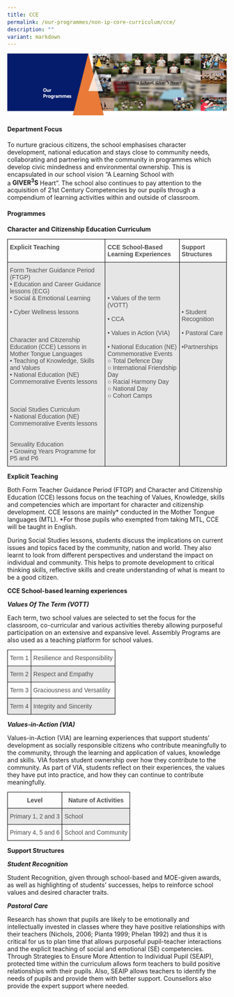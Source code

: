 ```yaml
---
title: CCE
permalink: /our-programmes/non-ip-core-curriculum/cce/
description: ""
variant: markdown
---
```

<img src="/images/OurProgrammes1.png">
<h4><strong>Department Focus</strong></h4>
<p>To nurture gracious citizens, the school emphasises character development, national education and stays close to community needs, collaborating and partnering with the community in programmes which develop civic mindedness and environmental ownership. This is encapsulated in our school vision “A Learning School with a&nbsp;<strong>GIVER<sup>3</sup>S</strong>&nbsp;Heart”. The school also continues to pay attention to the acquisition of 21st Century Competencies by our pupils through a compendium of learning activities within and outside of classroom.</p>
<h4><strong>Programmes</strong></h4>
<p><strong>Character and Citizenship Education Curriculum</strong></p>
<style type="text/css">
.tg  {border-collapse:collapse;border-spacing:0;}
.tg td{border-color:black;border-style:solid;border-width:1px;font-family:Arial, sans-serif;font-size:14px;
  overflow:hidden;padding:10px 5px;word-break:normal;}
.tg th{border-color:black;border-style:solid;border-width:1px;font-family:Arial, sans-serif;font-size:14px;
  font-weight:normal;overflow:hidden;padding:10px 5px;word-break:normal;}
.tg .tg-br2o{background-color:#E6E6E6;color:#4C4C4C;text-align:left;vertical-align:top}
.tg .tg-gpqx{color:#4C4C4C;font-weight:bold;text-align:left;vertical-align:top}
</style>
<table class="tg">
<thead>
  <tr>
    <th class="tg-gpqx">Explicit Teaching</th>
    <th class="tg-gpqx">CCE School-Based Learning Experiences</th>
    <th class="tg-gpqx">Support Structures</th>
  </tr>
</thead>
<tbody>
  <tr>
    <td class="tg-br2o">Form Teacher Guidance Period (FTGP)<br>• Education and Career Guidance lessons (ECG)<br>• Social &amp; Emotional Learning<br><br>• Cyber Wellness lessons<br><br><br><br>Character and Citizenship Education (CCE) Lessons in Mother Tongue Languages<br>• Teaching of Knowledge, Skills and Values<br>• National Education (NE) Commemorative Events lessons<br><br><br><br>Social Studies Curriculum<br>• National Education (NE) Commemorative Events lessons<br><br><br>Sexuality Education<br>• Growing Years Programme for P5 and P6<br></td>
    <td class="tg-br2o"><br><br><br><br>• Values of the term (VOTT)<br><br>• CCA<br><br>• Values in Action (VIA)<br><br>• National Education (NE) Commemorative Events<br>   ○ Total Defence Day<br>   ○ International Friendship Day<br>   ○ Racial Harmony Day<br>   ○ National Day<br>   ○ Cohort Camps<br></td>
    <td class="tg-br2o"><br><br><br><br><br><br>• Student Recognition<br><br>• Pastoral Care<br><br>•Partnerships</td>
  </tr>
</tbody>
</table>
<p><strong>Explicit Teaching</strong></p>
<p>Both Form Teacher Guidance Period (FTGP) and Character and Citizenship Education (CCE) lessons focus on the teaching of Values, Knowledge, skills and competencies which are important for character and citizenship development. CCE lessons are mainly* conducted in the Mother Tongue languages (MTL). *For those pupils who exempted from taking MTL, CCE will be taught in English.</p>
<p>During Social Studies lessons, students discuss the implications on current issues and topics faced by the community, nation and world. They also learnt to look from different perspectives and understand the impact on individual and community. This helps to promote development to critical thinking skills, reflective skills and create understanding of what is meant to be a good citizen.</p>
<p><strong>CCE School-based learning experiences</strong></p>
<p><strong><em>Values Of The Term (VOTT)</em></strong></p>
<p>Each term, two school values are selected to set the focus for the classroom, co-curricular and various activities thereby allowing purposeful participation on an extensive and expansive level. Assembly Programs are also used as a teaching platform for school values.</p>
<style type="text/css">
.tg  {border-collapse:collapse;border-spacing:0;}
.tg td{border-color:black;border-style:solid;border-width:1px;font-family:Arial, sans-serif;font-size:14px;
  overflow:hidden;padding:10px 5px;word-break:normal;}
.tg th{border-color:black;border-style:solid;border-width:1px;font-family:Arial, sans-serif;font-size:14px;
  font-weight:normal;overflow:hidden;padding:10px 5px;word-break:normal;}
.tg .tg-q6nq{color:#4C4C4C;text-align:left;vertical-align:top}
.tg .tg-br2o{background-color:#E6E6E6;color:#4C4C4C;text-align:left;vertical-align:top}
</style>
<table class="tg">
<thead>
  <tr>
    <th class="tg-q6nq">Term 1</th>
    <th class="tg-q6nq">Resilience and Responsibility</th>
  </tr>
</thead>
<tbody>
  <tr>
    <td class="tg-br2o">Term 2</td>
    <td class="tg-br2o">Respect and Empathy<br></td>
  </tr>
  <tr>
    <td class="tg-q6nq">Term 3</td>
    <td class="tg-q6nq">Graciousness and Versatility<br></td>
  </tr>
  <tr>
    <td class="tg-br2o">Term 4</td>
    <td class="tg-br2o">Integrity and Sincerity</td>
  </tr>
</tbody>
</table>
<p><strong><em>Values-in-Action (VIA)<br></em></strong></p>
<p>Values-in-Action (VIA) are learning experiences that support students’ development as socially responsible citizens who contribute meaningfully to the community, through the learning and application of values, knowledge and skills. VIA fosters student ownership over how they contribute to the community. As part of VIA, students reflect on their experiences, the values they have put into practice, and how they can continue to contribute meaningfully.</p>
<style type="text/css">
.tg  {border-collapse:collapse;border-spacing:0;}
.tg td{border-color:black;border-style:solid;border-width:1px;font-family:Arial, sans-serif;font-size:14px;
  overflow:hidden;padding:10px 5px;word-break:normal;}
.tg th{border-color:black;border-style:solid;border-width:1px;font-family:Arial, sans-serif;font-size:14px;
  font-weight:normal;overflow:hidden;padding:10px 5px;word-break:normal;}
.tg .tg-q6nq{color:#4C4C4C;text-align:left;vertical-align:top}
.tg .tg-096q{background-color:#E6E6E6;color:#4C4C4C;text-align:center;vertical-align:top}
.tg .tg-br2o{background-color:#E6E6E6;color:#4C4C4C;text-align:left;vertical-align:top}
.tg .tg-8dwo{color:#4C4C4C;text-align:center;vertical-align:top}
.tg .tg-uv15{color:#4C4C4C;font-weight:bold;text-align:center;vertical-align:top}
</style>
<table class="tg">
<thead>
  <tr>
    <th class="tg-uv15">Level</th>
    <th class="tg-uv15">Nature of Activities</th>
  </tr>
</thead>
<tbody>
  <tr>
    <td class="tg-096q">Primary 1, 2 and 3</td>
    <td class="tg-br2o">School<br></td>
  </tr>
  <tr>
    <td class="tg-8dwo">Primary 4, 5 and 6<br></td>
    <td class="tg-q6nq">School and Community<br></td>
  </tr>
</tbody>
</table>
<p><strong>Support Structures</strong></p>
<p><strong><em>Student Recognition</em></strong></p>
<p>Student Recognition, given through school-based and MOE-given awards, as well as highlighting of students’ successes, helps to reinforce school values and desired character traits.</p>
<p><strong><em>Pastoral Care</em></strong></p>
<p>Research has shown that pupils are likely to be emotionally and intellectually invested in classes where they have positive relationships with their teachers (Nichols, 2006; Pianta 1999; Phelan 1992) and thus it is critical for us to plan time that allows purposeful pupil-teacher interactions and the explicit teaching of social and emotional (SE) competencies. Through Strategies to Ensure More Attention to Individual Pupil (SEAIP), protected time within the curriculum allows form teachers to build positive relationships with their pupils. Also, SEAIP allows teachers to identify the needs of pupils and provide them with better support. Counsellors also provide the expert support where needed.</p>